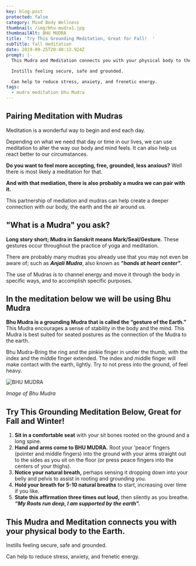 ```yaml
---
key: blog-post
protected: false
category: Mind Body Wellness
thumbnail: /img/bhu-mudra1.jpg
thumbnailAlt: BHU MUDRA
title: 'Try This Grounding Meditation, Great for Fall!  '
subTitle: fall meditation
date: 2019-09-25T20:40:13.924Z
prompt: |-
  This Mudra and Meditation connects you with your physical body to the Earth.

  Instills feeling secure, safe and grounded.

  Can help to reduce stress, anxiety, and frenetic energy.
tags:
  - mudra meditation bhu Mudra
---
```

## Pairing Meditation with Mudras

Meditation is a wonderful way to begin and end each day. 

Depending on what we need that day or time in our lives, we can use meditation to alter the way our body and mind feels. It can also help us react better to our circumstances. 

**Do you want to feel more accepting, free, grounded, less anxious?** Well there is most likely a meditation for that. 

**And with that mediation, there is also probably a mudra we can pair with it.** 

This partnership of mediation and mudras can help create a deeper connection with our body, the earth and the air around us.

## "What is a Mudra" you ask?

**Long story short; Mudra in Sanskrit means Mark/Seal/Gesture.** These gestures occur throughout the practice of yoga and meditation. 

There are probably many mudras you already use that you may not even be aware of; such as _**Anjali Mudra**_, also known as _**"hands at heart center"**_. 

The use of Mudras is to channel energy and move it through the body in specific ways, and to accomplish specific purposes.

## In the meditation below we will be using Bhu Mudra

**Bhu Mudra is a grounding Mudra that is called the “gesture of the Earth.”** This Mudra encourages a sense of stability in the body and the mind. This Mudra is best suited for seated postures as the connection of the Mudra to the earth.

Bhu Mudra-Bring the ring and the pinkie finger in under the thumb, with the index and the middle finger extended. The index and middle finger will make contact with the earth, lightly. Try to not press into the ground, of feel heavy.

![BHU MUDRA](/img/bhu-mudra1.jpg "BHU MUDRA")

_Image of Bhu Mudra_

## Try This Grounding Meditation Below, Great for Fall and Winter!

1. **Sit in a comfortable seat** with your sit bones rooted on the ground and a long spine. 
2. **Hand and arms come to BHU MUDRA.** Root your ‘peace’ fingers (pointer and middle fingers) into the ground with your arms straight out to the sides as you sit on the floor (or press peace fingers into the centers of your thighs).  
3. **Notice your natural breath,** perhaps sensing it dropping down into your belly and pelvis to assist in rooting and grounding you. 
4. **Hold your breath for 5-10 natural breaths** to start, increasing over time if you like.  
5. **State this affirmation three times out loud,** then silently as you breathe. _**“My Roots run deep, I am supported by the earth".**_ 

## This Mudra and Meditation connects you with your physical body to the Earth.

Instills feeling secure, safe and grounded.

Can help to reduce stress, anxiety, and frenetic energy.
